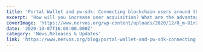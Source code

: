 ```yaml
---
title: 'Portal Wallet and pw-sdk: Connecting blockchain users around the world'
excerpt: 'How will you increase user acquisition? What are the advantages your chain has over other chains? Can popular applications on other public chains be replicated on your chain? How will you encourage us'
coverImage: 'https://www.nervos.org/wp-content/uploads/2020/12/0_m-U1r2nICLxzPrjw.png'
date: '2020-10-07T16:00:00.000Z'
category: 'News,Releases & Updates'
link: 'https://www.nervos.org/blog/portal-wallet-and-pw-sdk-connecting-blockchain-users'
---
```


